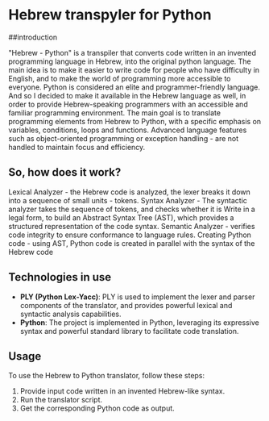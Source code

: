 # Hebrew transpyler for Python

##introduction

"Hebrew - Python" is a transpiler that converts code written in an invented programming language in Hebrew, into the original python language. The main idea is to make it easier to write code for people who have difficulty in English, and to make the world of programming more accessible to everyone. Python is considered an elite and programmer-friendly language. And so I decided to make it available in the Hebrew language as well, in order to provide Hebrew-speaking programmers with an accessible and familiar programming environment.
The main goal is to translate programming elements from Hebrew to Python, with a specific emphasis on variables, conditions, loops and functions. Advanced language features such as object-oriented programming or exception handling - are not handled to maintain focus and efficiency.

## So, how does it work?
Lexical Analyzer - the Hebrew code is analyzed, the lexer breaks it down into a sequence of small units - tokens.
Syntax Analyzer - The syntactic analyzer takes the sequence of tokens, and checks whether it is
Write in a legal form, to build an Abstract Syntax Tree (AST), which provides a structured representation of the code syntax.
Semantic Analyzer - verifies code integrity to ensure conformance to language rules.
Creating Python code - using AST, Python code is created in parallel with the syntax of the Hebrew code


## Technologies in use

- **PLY (Python Lex-Yacc)**: PLY is used to implement the lexer and parser components of the translator, and provides powerful lexical and syntactic analysis capabilities.
- **Python**: The project is implemented in Python, leveraging its expressive syntax and powerful standard library to facilitate code translation.

## Usage

To use the Hebrew to Python translator, follow these steps:

1. Provide input code written in an invented Hebrew-like syntax.
2. Run the translator script.
3. Get the corresponding Python code as output.
